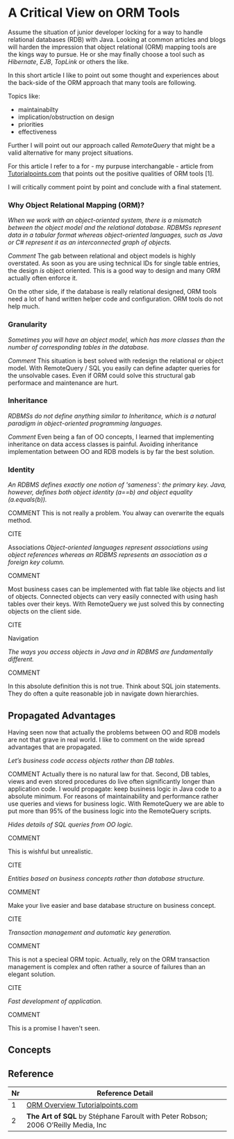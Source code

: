 

# A Critical View on ORM Tools

Assume the situation of junior developer locking for a way to handle relational databases (RDB) with Java. Looking at common articles and blogs will harden the impression that object relational (ORM) mapping tools are the kings way to pursue. He or she may finally choose a tool such as _Hibernate_, _EJB_, _TopLink_ or others the like.

In this short article I like to point out some thought and experiences about the back-side of the ORM approach that many tools are following.

Topics like:

* maintainabilty
* implication/obstruction on design
* priorities
* effectiveness

Further I will point out our approach called _RemoteQuery_ that might be a valid alternative for many project situations.


For this article I refer to a for - my purpuse interchangable - article from [Tutorialpoints.com](https://www.tutorialspoint.com/hibernate/orm_overview.htm) that points out the positive qualities of ORM tools [1].


I will critically comment point by point and conclude with a final statement.

### Why Object Relational Mapping (ORM)?

<cite>
When we work with an object-oriented system, there is a mismatch between the object model 
and the relational database. RDBMSs represent 
data in a tabular format whereas object-oriented languages, 
such as Java or C# represent it as an interconnected graph of objects.
</cite>


_Comment_
The gab between relational and object models is highly overstated. 
As soon as you are using technical IDs for single table entries, the design
_is_ object oriented. This is a good way to design and many ORM actually often enforce it.

On the other side, if the database is really relational designed, ORM tools need a lot of hand 
written helper code and 
configuration. ORM tools do not help much.



### Granularity

<cite>
Sometimes you will have an object model, which has more 
classes than the number of corresponding tables in the database.
</cite>

_Comment_
This situation is best solved with redesign the relational or object model.
With RemoteQuery / SQL you easily can define adapter queries for the unsolvable cases.
Even if ORM could solve this structural gab performace and maintenance are hurt.


### Inheritance

<cite>
RDBMSs do not define anything similar to Inheritance, which is a natural 
paradigm in object-oriented programming languages.
</cite>


_Comment_
Even being a fan of OO concepts, I learned that implementing inheritance on data access classes is
painful. Avoiding inheritance implementation between OO and RDB models is by far the best solution.



### Identity
<cite>
An RDBMS defines exactly one notion of 'sameness': the primary key. Java, however, 
defines both object identity (a==b) 
and object equality (a.equals(b)).
</cite>


COMMENT
This is not really a problem. You alway can overwrite the equals method.


CITE

Associations
<cite>
Object-oriented languages represent associations using object references whereas an RDBMS 
represents an association as 
a foreign key column.
</cite>


COMMENT

Most business cases can be implemented with flat table like objects and list of objects. 
Connected objects can very easily
connected with using hash tables over their keys.
With RemoteQuery we just solved this by connecting objects on the client side.

CITE

Navigation

<cite>
The ways you access objects in Java and in RDBMS are fundamentally different.
</cite>


COMMENT

In this absolute definition this is not true. Think about SQL join statements. 
They do often a quite reasonable job in navigate down 
hierarchies.


## Propagated Advantages

Having seen now that actually the problems between 
OO and RDB models are not that grave in real world. 
I like to comment on the wide spread advantages that are propagated.


<cite>
Let’s business code access objects rather than DB tables.
</cite>


COMMENT
Actually there is no natural law for that. Second, DB tables, views and even stored procedures do
live often significantly longer than application code. I would propagate: keep business logic in
Java code to a absolute minimum. For reasons of maintainability and performance rather use 
queries and views for
business logic.
With RemoteQuery we are able to put more than 95% of the business logic into the RemoteQuery scripts.


<cite>
Hides details of SQL queries from OO logic.
</cite>


COMMENT

This is wishful but unrealistic.

CITE

<cite>
Entities based on business concepts rather than database structure.
</cite>


COMMENT

Make your live easier and base database structure on business concept.

CITE

<cite>
Transaction management and automatic key generation.
</cite>


COMMENT

This is not a specieal ORM topic. Actually, rely on the ORM transaction management is 
complex and often rather a source of failures than an elegant solution.

CITE

<cite>
Fast development of application.
</cite>


COMMENT

This is a promise I haven't seen.


## Concepts




## Reference

| Nr | Reference Detail |
| ---- | ----|
| 1 | [ORM Overview Tutorialpoints.com](https://www.tutorialspoint.com/hibernate/orm_overview.htm) |
| 2 | **The Art of SQL** by Stéphane Faroult with Peter Robson; 2006 O’Reilly Media, Inc |

